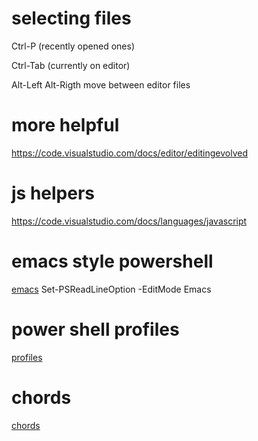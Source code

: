 # selecting files

Ctrl-P (recently opened ones)

Ctrl-Tab (currently on editor)

Alt-Left Alt-Rigth move between editor files

# more helpful
https://code.visualstudio.com/docs/editor/editingevolved

# js helpers
https://code.visualstudio.com/docs/languages/javascript

# emacs style powershell
[emacs](https://stackoverflow.com/questions/43295639/update-powershell-keyboard-bindings-to-be-emacs-style-like-bash-shell)
Set-PSReadLineOption -EditMode Emacs

# power shell profiles
[profiles](https://learn.microsoft.com/en-us/powershell/module/microsoft.powershell.core/about/about_profiles?view=powershell-7.2)

# chords
[chords](https://learn.microsoft.com/en-us/powershell/module/microsoft.powershell.core/about/about_profiles?view=powershell-7.2)